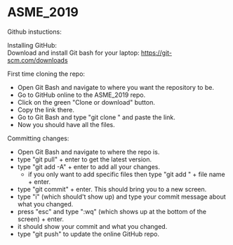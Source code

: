 # ASME_2019

Github instuctions:  
  
Installing GitHub:  
Download and install Git bash for your laptop: https://git-scm.com/downloads  
  
First time cloning the repo:  
- Open Git Bash and navigate to where you want the repository to be.  
- Go to GitHub online to the ASME_2019 repo.  
- Click on the green "Clone or download" button.  
- Copy the link there.  
- Go to Git Bash and type "git clone " and paste the link.  
- Now you should have all the files.  
  
Committing changes:  
- Open Git Bash and navigate to where the repo is.  
- type "git pull" + enter to get the latest version.  
- type "git add -A" + enter to add all your changes.  
  - if you only want to add specific files then type "git add " + file name + enter.  
- type "git commit" + enter. This should bring you to a new screen.  
- type "i" (which should't show up) and type your commit message about what you changed.  
- press "esc" and type ":wq" (which shows up at the bottom of the screen) + enter.  
- it should show your commit and what you changed.  
- type "git push" to update the online GitHub repo.  



